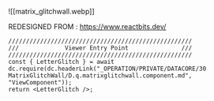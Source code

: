 

![[matrix_glitchwall.webp]]

REDESIGNED FROM : https://www.reactbits.dev/





```datacorejsx
////////////////////////////////////////////////////
///             Viewer Entry Point               ///
////////////////////////////////////////////////////
const { LetterGlitch } = await dc.require(dc.headerLink("_OPERATION/PRIVATE/DATACORE/30 MatrixGlitchWall/D.q.matrixglitchwall.component.md", "ViewComponent"));
return <LetterGlitch />;

```

